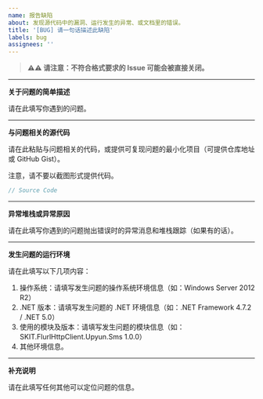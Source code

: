 ```yaml
---
name: 报告缺陷
about: 发现源代码中的漏洞、运行发生的异常、或文档里的错误。
title: '[BUG] 请一句话描述此缺陷'
labels: bug
assignees: ''
---
```


> **⚠⚠ 请注意：不符合格式要求的 Issue 可能会被直接关闭。**

---

**关于问题的简单描述**

请在此填写你遇到的问题。

---

**与问题相关的源代码**

请在此粘贴与问题相关的代码，或提供可复现问题的最小化项目（可提供仓库地址或 GitHub Gist）。

注意，请不要以截图形式提供代码。

```csharp
// Source Code
```

---

**异常堆栈或异常原因**

请在此填写你遇到的问题抛出错误时的异常消息和堆栈跟踪（如果有的话）。

---

**发生问题的运行环境**

请在此填写以下几项内容：

1. 操作系统：请填写发生问题的操作系统环境信息（如：Windows Server 2012 R2）
2. .NET 版本：请填写发生问题的 .NET 环境信息（如：.NET Framework 4.7.2 / .NET 5.0）
3. 使用的模块及版本：请填写发生问题的模块信息（如：SKIT.FlurlHttpClient.Upyun.Sms 1.0.0）
4. 其他环境信息。

---

**补充说明**

请在此填写任何其他可以定位问题的信息。
